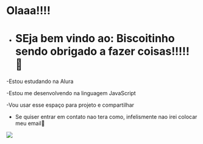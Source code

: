 # Olaaa!!!!
- # SEja bem vindo ao: Biscoitinho sendo obrigado a fazer coisas!!!!! 🥳
-Estou estudando na Alura 

 -Estou me desenvolvendo na linguagem JavaScript 
 
 -Vou usar esse espaço para projeto e compartilhar

- Se quiser entrar em contato nao tera como, infelismente nao irei colocar meu email🙂

![](https://i.pinimg.com/originals/4b/15/ad/4b15ad105c802ff515e64914b535ca48.gif)
